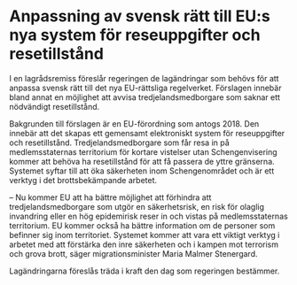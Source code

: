 # Anpassning av svensk rätt till EU:s nya system för reseuppgifter och resetillstånd

I en lagrådsremiss föreslår regeringen de lagändringar som behövs för att anpassa svensk rätt till det nya EU\-rättsliga regelverket. Förslagen innebär bland annat en möjlighet att avvisa tredjelandsmedborgare som saknar ett nödvändigt resetillstånd.

Bakgrunden till förslagen är en EU\-förordning som antogs 2018\. Den innebär att det skapas ett gemensamt elektroniskt system för reseuppgifter och resetillstånd. Tredjelandsmedborgare som får resa in på medlemsstaternas territorium för kortare vistelser utan Schengenvisering kommer att behöva ha resetillstånd för att få passera de yttre gränserna. Systemet syftar till att öka säkerheten inom Schengenområdet och är ett verktyg i det brottsbekämpande arbetet.

– Nu kommer EU att ha bättre möjlighet att förhindra att tredjelandsmedborgare som utgör en säkerhetsrisk, en risk för olaglig invandring eller en hög epidemirisk reser in och vistas på medlemsstaternas territorium. EU kommer också ha bättre information om de personer som befinner sig inom territoriet. Systemet kommer att vara ett viktigt verktyg i arbetet med att förstärka den inre säkerheten och i kampen mot terrorism och grova brott, säger migrationsminister Maria Malmer Stenergard.

Lagändringarna föreslås träda i kraft den dag som regeringen bestämmer.
